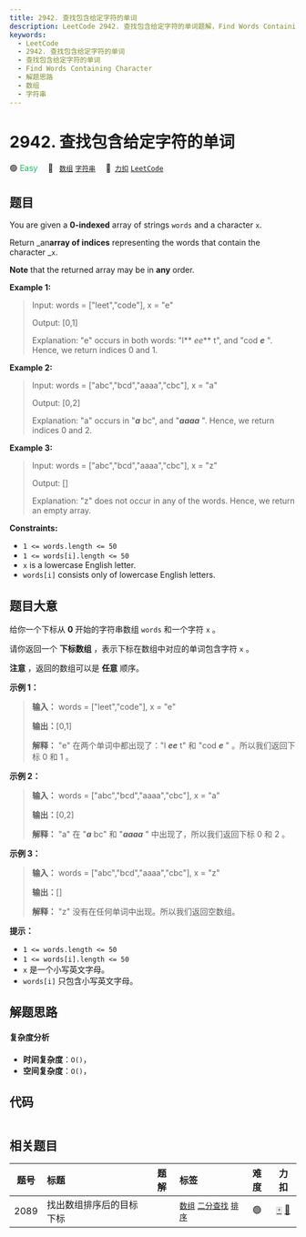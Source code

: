 ```yaml
---
title: 2942. 查找包含给定字符的单词
description: LeetCode 2942. 查找包含给定字符的单词题解，Find Words Containing Character，包含解题思路、复杂度分析以及完整的 JavaScript 代码实现。
keywords:
  - LeetCode
  - 2942. 查找包含给定字符的单词
  - 查找包含给定字符的单词
  - Find Words Containing Character
  - 解题思路
  - 数组
  - 字符串
---
```


# 2942. 查找包含给定字符的单词

🟢 <font color=#15bd66>Easy</font>&emsp; 🔖&ensp; [`数组`](/tag/array.md) [`字符串`](/tag/string.md)&emsp; 🔗&ensp;[`力扣`](https://leetcode.cn/problems/find-words-containing-character) [`LeetCode`](https://leetcode.com/problems/find-words-containing-character)

## 题目

You are given a **0-indexed** array of strings `words` and a character `x`.

Return _an**array of indices** representing the words that contain the
character _`x`.

**Note** that the returned array may be in **any** order.



**Example 1:**

> Input: words = ["leet","code"], x = "e"
> 
> Output: [0,1]
> 
> Explanation: "e" occurs in both words: "l** _ee_** t", and "cod _**e**_ ". Hence, we return indices 0 and 1.

**Example 2:**

> Input: words = ["abc","bcd","aaaa","cbc"], x = "a"
> 
> Output: [0,2]
> 
> Explanation: "a" occurs in "**_a_** bc", and "_**aaaa**_ ". Hence, we return indices 0 and 2.

**Example 3:**

> Input: words = ["abc","bcd","aaaa","cbc"], x = "z"
> 
> Output: []
> 
> Explanation: "z" does not occur in any of the words. Hence, we return an empty array.

**Constraints:**

  * `1 <= words.length <= 50`
  * `1 <= words[i].length <= 50`
  * `x` is a lowercase English letter.
  * `words[i]` consists only of lowercase English letters.


## 题目大意

给你一个下标从 **0**  开始的字符串数组 `words` 和一个字符 `x` 。

请你返回一个 **下标数组**  ，表示下标在数组中对应的单词包含字符 `x` 。

**注意**  ，返回的数组可以是 **任意**  顺序。



**示例 1：**

> 
> 
> 
> 
> 
> **输入：** words = ["leet","code"], x = "e"
> 
> **输出：**[0,1]
> 
> **解释：** "e" 在两个单词中都出现了："l _**ee**_ t" 和 "cod _**e**_ " 。所以我们返回下标 0 和 1 。
> 
> 

**示例 2：**

> 
> 
> 
> 
> 
> **输入：** words = ["abc","bcd","aaaa","cbc"], x = "a"
> 
> **输出：**[0,2]
> 
> **解释：** "a" 在 "_**a**_ bc" 和 "_**aaaa**_ " 中出现了，所以我们返回下标 0 和 2 。
> 
> 

**示例 3：**

> 
> 
> 
> 
> 
> **输入：** words = ["abc","bcd","aaaa","cbc"], x = "z"
> 
> **输出：**[]
> 
> **解释：** "z" 没有在任何单词中出现。所以我们返回空数组。
> 
> 



**提示：**

  * `1 <= words.length <= 50`
  * `1 <= words[i].length <= 50`
  * `x` 是一个小写英文字母。
  * `words[i]` 只包含小写英文字母。


## 解题思路

#### 复杂度分析

- **时间复杂度**：`O()`，
- **空间复杂度**：`O()`，

## 代码

```javascript

```

## 相关题目

<!-- prettier-ignore -->
| 题号 | 标题 | 题解 | 标签 | 难度 | 力扣 |
| :------: | :------ | :------: | :------ | :------: | :------: |
| 2089 | 找出数组排序后的目标下标 |  |  [`数组`](/tag/array.md) [`二分查找`](/tag/binary-search.md) [`排序`](/tag/sorting.md) | 🟢 | [🀄️](https://leetcode.cn/problems/find-target-indices-after-sorting-array) [🔗](https://leetcode.com/problems/find-target-indices-after-sorting-array) |